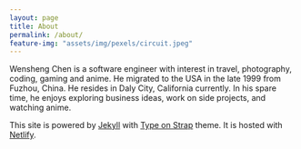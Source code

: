 ```yaml
---
layout: page
title: About
permalink: /about/
feature-img: "assets/img/pexels/circuit.jpeg"
---
```


Wensheng Chen is a software engineer with interest in travel, photography, coding, gaming and anime. He migrated to the USA in the late 1999 from Fuzhou, China. He resides in Daly City, California currently. In his spare time, he enjoys exploring business ideas, work on side projects, and watching anime. 

This site is powered by <a href="https://jekyllrb.com/" rel="nofollow">Jekyll</a> with <a href="https://github.com/sylhare/Type-on-Strap" rel="nofollow">Type on Strap</a> theme. It is hosted with <a href="https://www.netlify.com" rel="nofollow">Netlify</a>.